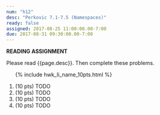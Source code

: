 ```yaml
---
num: "h12"
desc: "Perkovic 7.1-7.5 (Namespaces)"
ready: false
assigned: 2017-08-25 11:00:00.00-7:00
due: 2017-08-31 09:30:00.00-7:00
---
```


<b>READING ASSIGNMENT</b>

Please read {{page.desc}}.  Then complete these problems.


<ol>

{% include hwk_li_name_10pts.html %}

<li> (10 pts) TODO </li>

<li> (10 pts) TODO
<div class="pagebreak">
</div>
</li>

<li> (10 pts) TODO </li>

<li> (10 pts) TODO </li>

</ol>

